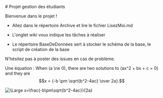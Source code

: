<head>
<script src='https://cdnjs.cloudflare.com/ajax/libs/mathjax/2.7.5/MathJax.js?config=TeX-MML-AM_CHTML' async></script>
</head>
# Projet gestion des étudiants

Bienvenue dans le projet !

* Allez dans le répertoire Archive et lire le fichier LisezMoi.md

* L'onglet wiki vous indique les tâches à réaliser 

*  Le répertoire BaseDeDonnées sert à stocker le schéma de la base, le script de création de la base

N'hésitez pas à poster des issues en cas de problème. 
 
Une équation : 
  When \(a \ne 0\), there are two solutions to \(ax^2 + bx + c = 0\) and they are
  $$x = {-b \pm \sqrt{b^2-4ac} \over 2a}.$$


<img src="https://latex.codecogs.com/svg.latex?\Large&space;x=\frac{-b\pm\sqrt{b^2-4ac}}{2a}" title="\Large x=\frac{-b\pm\sqrt{b^2-4ac}}{2a}" />